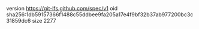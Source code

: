 version https://git-lfs.github.com/spec/v1
oid sha256:1db59157366f1488c55ddbee9fa205a17e4f9bf32b37ab977200bc3c31859dc6
size 2277
